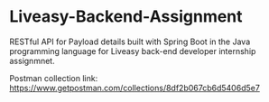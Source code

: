 # Liveasy-Backend-Assignment
RESTful API for Payload details built with Spring Boot in the Java programming language for Liveasy back-end developer internship assignmnet.

Postman collection link: https://www.getpostman.com/collections/8df2b067cb6d5406d5e7
